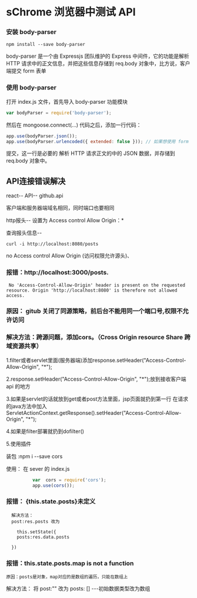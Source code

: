 # sChrome 浏览器中测试 API

### 安装 body-parser
```
npm install --save body-parser
```
body-parser 是一个由 Expressjs 团队维护的 Express 中间件，它的功能是解析 HTTP 请求中的正文信息，并把这些信息存储到 req.body 对象中，比方说，客户端提交 form 表单

### 使用 body-parser

打开 index.js 文件，首先导入 body-parser 功能模块
```js
var bodyParser = require('body-parser');
```
然后在 mongoose.connect(...) 代码之后，添加一行代码：
```js
app.use(bodyParser.json());
app.use(bodyParser.urlencoded({ extended: false })); // 如果想使用 form
```

 提交，这一行是必要的
解析 HTTP 请求正文的中的 JSON 数据，并存储到 req.body 对象中。

## API连接错误解决
react-- API-- github.api

客户端和服务器端域名相同，同时端口也要相同

http报头-- 设置为  Access control Allow Origin：*

查询报头信息--
```
curl -i http://localhost:8080/posts
```
no Access control Allow Origin (访问权限允许源头)、

### 报错：http://localhost:3000/posts.
     No 'Access-Control-Allow-Origin' header is present on the requested resource. Origin 'http://localhost:8080' is therefore not allowed access.
### 原因： gitub 关闭了同源策略，前后台不能用同一个端口号,权限不允许访问

### 解决方法：跨源问题，添加cors。（Cross Origin resource Share 跨域资源共享）

1.filter或者servlet里面(服务器端)添加response.setHeader("Access-Control-Allow-Origin", "*");

2.response.setHeader("Access-Control-Allow-Origin", "*");放到接收客户端api 的地方

3.如果是servlet的话就放到get或者post方法里面，jsp页面就扔到第一行
    在请求的java方法中加入  
    ServletActionContext.getResponse().setHeader("Access-Control-Allow-Origin", "*");

4.如果是filter部署就扔到dofilter()

5.使用插件

 装包 :npm i --save cors

 使用：  在 sever 的 index.js

```js
          var  cors = require('cors');
          app.use(cors());
```
### 报错： {this.state.posts}未定义
      解决方法：
      post:res.posts 改为

        this.setState({
        posts:res.data.posts

      })

### 报错：this.state.posts.map is not a function
    原因：posts是对象，map对应的是数组的遍历，只能在数组上
解决方法：
      将 post:"" 改为 posts: []  ---初始数据类型改为数组
